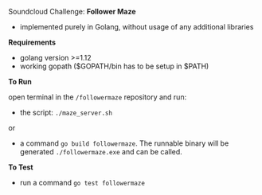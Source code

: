 Soundcloud Challenge: **Follower Maze**

- implemented purely in Golang, without usage of any additional libraries

**Requirements**
 - golang version >=1.12
 - working gopath ($GOPATH/bin has to be setup in $PATH)

**To Run**
 
 open terminal in the ``/followermaze`` repository and run:
 - the script: ``./maze_server.sh``

or
 - a command ``go build followermaze``. 
 The runnable binary will be generated ``./followermaze.exe`` and can be called.
 
 **To Test**
 
 - run a command ``go test followermaze``
 
